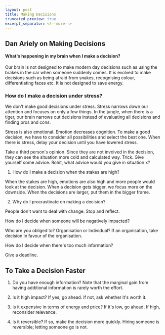 ```yaml
---
layout: post
title: Making Decisions
truncated_preview: true
excerpt_separator: <!--more-->
---
```


## Dan Ariely on Making Decisions

#### What's happening in my brain when I make a decision?

Our brain is not designed to make modern day decisions such as using the brakes in the car when someone suddenly comes. It is evolved to make decisions such as being afraid from snakes, recognising colour, differentiating faces 
etc. It is not designed to save energy.

### How do I make a decision under stress?

We don't make good decisions under stress. Stress narrows down our attention and focuses on only a few things. In the jungle, when there is a tiger, our brain narrows out decisions instead of evaluating all decisions and finding pros and cons.

Stress is also emotional. Emotion decreases cognition. To make a good decision, we have to consider all possibilities and select the best one. When there is stress, delay your decision until you have lowered stress.

Take a third person's opinion. Since they are not involved in the decision, they can see the situation more cold and calculated way. Trick. Give yourself some advice. Rohit, what advice would you give in situation x?

1. How do I make a decision when the stakes are high?

When the stakes are high, emotions are also high and more people would look at the decision. When a decision gets bigger, we focus more on the downside. When the decisions are larger, put them in the bigger frame.

2. Why do I procrastinate on making a decision?

People don't want to deal with change. Stop and reflect.

How do I decide when someone will be negatively impacted?

Who are you obliged to? Organisation or Individual? If an organisation, take decision in favour of the organisation.

How do I decide when there's too much information?

Give a deadline. 

## To Take a Decision Faster

1. Do you have enough information? Note that the marginal gain from having additional information is rarely worth the effort.

2. Is it high impact? If yes, go ahead. If not, ask whether it's worth it.

3. Is it expensive in terms of energy and price? If it's low, go ahead. If high, reconsider relevance.

4. Is it reversible? If so, make the decision more quickly. Hiring someone is reversible; letting someone go is not.